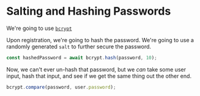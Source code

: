 # Salting and Hashing Passwords

We're going to use [`bcrypt`](npm.im/bcrypt)

Upon registration, we're going to hash the password. We're going to use a randomly generated `salt` to further secure the password.

```js
const hashedPassword = await bcrypt.hash(password, 10);
```

Now, we can't ever un-hash that password, but we _can_ take some user input, hash that input, and see if we get the same thing out the other end.

```js
bcrypt.compare(password, user.password);
```
